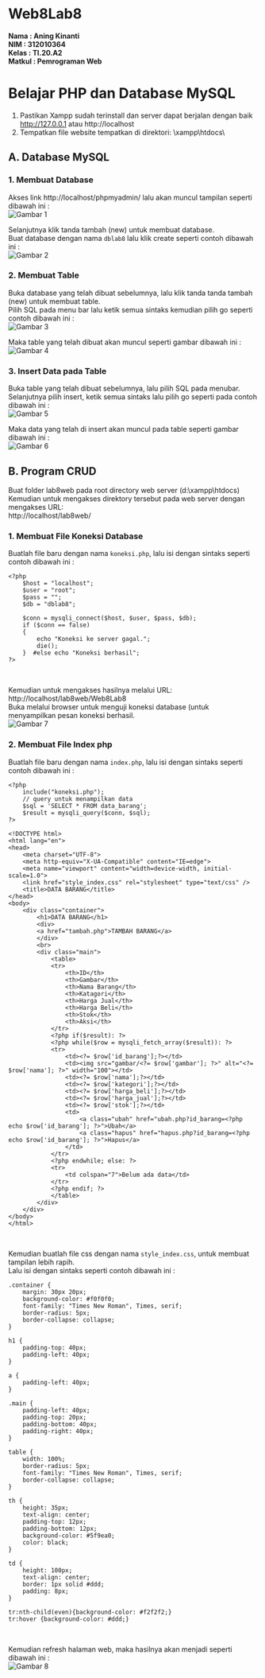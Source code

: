 # Web8Lab8

**Nama    : Aning Kinanti** <br>
**NIM     : 312010364** <br>
**Kelas   : TI.20.A2** <br>
**Matkul  : Pemrograman Web** <br>

# Belajar PHP dan Database MySQL
1. Pastikan Xampp sudah terinstall dan server dapat berjalan dengan baik http://127.0.0.1 atau http://localhost
2. Tempatkan file website tempatkan di direktori: \xampp\htdocs\

## A. Database MySQL
### 1. Membuat Database
Akses link http://localhost/phpmyadmin/ lalu akan muncul tampilan seperti dibawah ini : <br>
![Gambar 1](screenshot/1.PNG) <br>

Selanjutnya klik tanda tambah (new) untuk membuat database. <br>
Buat database dengan nama `dblab8` lalu klik create seperti contoh dibawah ini : <br>
![Gambar 2](screenshot/2.PNG) <br>

### 2. Membuat Table
Buka database yang telah dibuat sebelumnya, lalu klik tanda tanda tambah (new) untuk membuat table. <br>
Pilih SQL pada menu bar lalu ketik semua sintaks kemudian pilih go seperti contoh dibawah ini : <br>
![Gambar 3](screenshot/3.PNG) <br>

Maka table yang telah dibuat akan muncul seperti gambar dibawah ini : <br>
![Gambar 4](screenshot/4.PNG) <br>

### 3. Insert Data pada Table
Buka table yang telah dibuat sebelumnya, lalu pilih SQL pada menubar. <br>
Selanjutnya pilih insert, ketik semua sintaks lalu pilih go seperti pada contoh dibawah ini : <br>
![Gambar 5](screenshot/5.PNG) <br>

Maka data yang telah di insert akan muncul pada table seperti gambar dibawah ini : <br>
![Gambar 6](screenshot/6.PNG) <br>

## B. Program CRUD
Buat folder lab8web pada root directory web server (d:\xampp\htdocs) <br>
Kemudian untuk mengakses direktory tersebut pada web server dengan mengakses URL: <br>
http://localhost/lab8web/

### 1. Membuat File Koneksi Database
Buatlah file baru dengan nama `koneksi.php`, lalu isi dengan sintaks seperti contoh dibawah ini : <br>
```
<?php
    $host = "localhost";
    $user = "root";
    $pass = "";
    $db = "dblab8";

    $conn = mysqli_connect($host, $user, $pass, $db);
    if ($conn == false)
    {
        echo "Koneksi ke server gagal.";
        die();
    }  #else echo "Koneksi berhasil";
?>
```
<br>

Kemudian untuk mengakses hasilnya melalui URL: http://localhost/lab8web/Web8Lab8 <br>
Buka melalui browser untuk menguji koneksi database (untuk menyampilkan pesan 
koneksi berhasil. <br>
![Gambar 7](screenshot/7.PNG) <br>

### 2. Membuat File Index php
Buatlah file baru dengan nama `index.php`, lalu isi dengan sintaks seperti contoh dibawah ini : <br>
```
<?php
    include("koneksi.php");
    // query untuk menampilkan data
    $sql = 'SELECT * FROM data_barang';
    $result = mysqli_query($conn, $sql);
?>

<!DOCTYPE html>
<html lang="en">
<head>
    <meta charset="UTF-8">
    <meta http-equiv="X-UA-Compatible" content="IE=edge">
    <meta name="viewport" content="width=device-width, initial-scale=1.0">
    <link href="style_index.css" rel="stylesheet" type="text/css" />
    <title>DATA BARANG</title>
</head>
<body>
    <div class="container">
        <h1>DATA BARANG</h1>
        <div>
        <a href="tambah.php">TAMBAH BARANG</a>
        </div>
        <br>
        <div class="main">
            <table>
            <tr>
                <th>ID</th>
                <th>Gambar</th>
                <th>Nama Barang</th>
                <th>Katagori</th>
                <th>Harga Jual</th>
                <th>Harga Beli</th>
                <th>Stok</th>
                <th>Aksi</th>
            </tr>
            <?php if($result): ?>
            <?php while($row = mysqli_fetch_array($result)): ?>
            <tr>
                <td><?= $row['id_barang'];?></td>
                <td><img src="gambar/<?= $row['gambar']; ?>" alt="<?= $row['nama']; ?>" width="100"></td>
                <td><?= $row['nama'];?></td>
                <td><?= $row['kategori'];?></td>
                <td><?= $row['harga_beli'];?></td>
                <td><?= $row['harga_jual'];?></td>
                <td><?= $row['stok'];?></td>
                <td>
                    <a class="ubah" href="ubah.php?id_barang=<?php echo $row['id_barang']; ?>">Ubah</a>
                    <a class="hapus" href="hapus.php?id_barang=<?php echo $row['id_barang']; ?>">Hapus</a>
                </td>
            </tr>
            <?php endwhile; else: ?>
            <tr>
                <td colspan="7">Belum ada data</td>
            </tr>
            <?php endif; ?>
            </table>
        </div>
    </div>
</body>
</html>
```
<br>

Kemudian buatlah file css dengan nama `style_index.css`, untuk membuat tampilan lebih rapih. <br>
Lalu isi dengan sintaks seperti contoh dibawah ini : <br>
```
.container {
    margin: 30px 20px;
    background-color: #f0f0f0;
    font-family: "Times New Roman", Times, serif;
    border-radius: 5px;
    border-collapse: collapse;
}

h1 {
    padding-top: 40px;
    padding-left: 40px;
}

a {
    padding-left: 40px;
}

.main {
    padding-left: 40px;
    padding-top: 20px;
    padding-bottom: 40px;
    padding-right: 40px;
}

table {
    width: 100%;
    border-radius: 5px;
    font-family: "Times New Roman", Times, serif;
    border-collapse: collapse;
}
  
th {
    height: 35px;
    text-align: center;  
    padding-top: 12px;
    padding-bottom: 12px;
    background-color: #5f9ea0;
    color: black;
}

td {
    height: 100px;
    text-align: center;
    border: 1px solid #ddd;
    padding: 8px;
}

tr:nth-child(even){background-color: #f2f2f2;}
tr:hover {background-color: #ddd;}
```
<br>


Kemudian refresh halaman web, maka hasilnya akan menjadi seperti dibawah ini :<br>
![Gambar 8](screenshot/8.PNG) <br>

